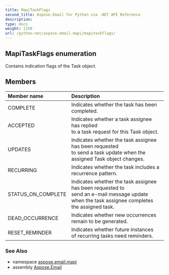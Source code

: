 ```yaml
---
title: MapiTaskFlags
second_title: Aspose.Email for Python via .NET API Reference
description: 
type: docs
weight: 1150
url: /python-net/aspose.email.mapi/mapitaskflags/
---
```


## MapiTaskFlags enumeration

Contains indication flags of the Task object.

## Members
| Member name | Description |
| :- | :- |
|COMPLETE|Indicates whether the task has been completed.|
|ACCEPTED|Indicates whether a task assignee has replied <br/>            to a task request for this Task object.|
|UPDATES|Indicates whether the task assignee has been requested <br/>            to send a task update when the assigned Task object changes.|
|RECURRING|Indicates whether the task includes a recurrence pattern.|
|STATUS_ON_COMPLETE|Indicates whether the task assignee has been requested to <br/>            send an e-mail message update when the task assignee completes the assigned task.|
|DEAD_OCCURRENCE|Indicates whether new occurrences <br/>            remain to be generated.|
|RESET_REMINDER|Indicates whether future instances <br/>            of recurring tasks need reminders.|

### See Also

* namespace [aspose.email.mapi](/email/python-net/aspose.email.mapi/)
* assembly [Aspose.Email](/email/python-net/)

